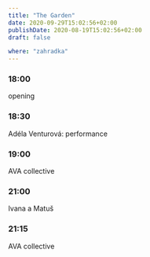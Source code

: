 ```yaml
---
title: "The Garden"
date: 2020-09-29T15:02:56+02:00
publishDate: 2020-08-19T15:02:56+02:00
draft: false

where: "zahradka"
---
```


### 18:00
opening

### 18:30
Adéla Venturová: performance

### 19:00
AVA collective

### 21:00
Ivana a Matuš

### 21:15
AVA collective
